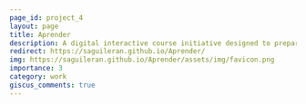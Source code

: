 ```yaml
---
page_id: project_4
layout: page
title: Aprender
description: A digital interactive course initiative designed to prepare students for university entrance exams. The program included classes and mock tests for the UNAL admission exam and the ICFES assessment.
redirect: https://saguileran.github.io/Aprender/
img: https://saguileran.github.io/Aprender/assets/img/favicon.png
importance: 3
category: work
giscus_comments: true
---
```

